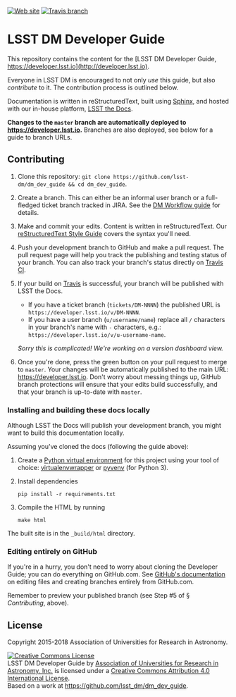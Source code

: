 [![Web site](https://img.shields.io/badge/developer-lsst.io-brightgreen.svg)](https://developer.lsst.io)
[![Travis branch](https://img.shields.io/travis/lsst-dm/dm_dev_guide/master.svg?maxAge=2592000)](https://travis-ci.org/lsst-dm/dm_dev_guide)

# LSST DM Developer Guide

This repository contains the content for the [LSST DM Developer Guide, https://developer.lsst.io](http://developer.lsst.io).

Everyone in LSST DM is encouraged to not only *use* this guide, but also *contribute* to it.
The contribution process is outlined below.

Documentation is written in reStructuredText, built using [Sphinx](http://sphinx-doc.org), and hosted with our in-house platform, [LSST the Docs](https://sqr-006.lsst.io).

**Changes to the `master` branch are automatically deployed to https://developer.lsst.io.**
Branches are also deployed, see below for a guide to branch URLs.

## Contributing

1. Clone this repository: `git clone https://github.com/lsst-dm/dm_dev_guide && cd dm_dev_guide`.

2. Create a branch. This can either be an informal user branch or a full-fledged ticket branch tracked in JIRA. See the [DM Workflow guide](https://developer.lsst.io/processes/workflow.html#git-branching) for details.

3. Make and commit your edits. Content is written in reStructuredText. Our [reStructuredText Style Guide](https://developer.lsst.io/docs/rst_styleguide.html) covers the syntax you'll need.

4. Push your development branch to GitHub and make a pull request. The pull request page will help you track the publishing and testing status of your branch. You can also track your branch's status directly on [Travis CI](https://travis-ci.org/lsst-dm/dm_dev_guide).

5. If your build on [Travis](https://travis-ci.org/lsst-dm/dm_dev_guide) is successful, your branch will be published with LSST the Docs.

   - If you have a ticket branch (`tickets/DM-NNNN`) the published URL is `https://developer.lsst.io/v/DM-NNNN`.
   - If you have a user branch (`u/username/name`) replace all `/` characters in your branch's name with `-` characters, e.g.: `https://developer.lsst.io/v/u-username-name`.

   *Sorry this is complicated! We're working on a version dashboard view.*

6. Once you're done, press the green button on your pull request to merge to `master`. Your changes will be automatically published to the main URL: https://developer.lsst.io. Don't worry about messing things up, GitHub branch protections will ensure that your edits build successfully, and that your branch is up-to-date with `master`.

### Installing and building these docs locally

Although LSST the Docs will publish your development branch, you might want to build this documentation locally.

Assuming you've cloned the docs (following the guide above):

1. Create a [Python virtual environment](http://docs.python-guide.org/en/latest/dev/virtualenvs/) for this project using your tool of choice: [virtualenvwrapper](http://virtualenvwrapper.readthedocs.org/en/latest/) or [pyvenv](https://docs.python.org/3.5/library/venv.html) (for Python 3).

2. Install dependencies

   ```
   pip install -r requirements.txt
   ```

3. Compile the HTML by running

   ```
   make html
   ```

The built site is in the `_build/html` directory.

### Editing entirely on GitHub

If you're in a hurry, you don't need to worry about cloning the Developer Guide; you can do everything on GitHub.com. See [GitHub's documentation](https://help.github.com/articles/github-flow-in-the-browser/) on editing files and creating branches entirely from GitHub.com.

Remember to preview your published branch (see Step #5 of § *Contributing*, above).

## License

Copyright 2015-2018 Association of Universities for Research in Astronomy.

<a rel="license" href="http://creativecommons.org/licenses/by/4.0/"><img alt="Creative Commons License" style="border-width:0" src="https://i.creativecommons.org/l/by/4.0/88x31.png" /></a><br /><span xmlns:dct="http://purl.org/dc/terms/" property="dct:title">LSST DM Developer Guide</span> by <a xmlns:cc="http://creativecommons.org/ns#" href="http://www.lsst.org" property="cc:attributionName" rel="cc:attributionURL">Association of Universities for Research in Astronomy, Inc.</a> is licensed under a <a rel="license" href="http://creativecommons.org/licenses/by/4.0/">Creative Commons Attribution 4.0 International License</a>.<br />Based on a work at <a xmlns:dct="http://purl.org/dc/terms/" href="https://github.com/lsst_dm/dm_dev_guide" rel="dct:source">https://github.com/lsst_dm/dm_dev_guide</a>.
